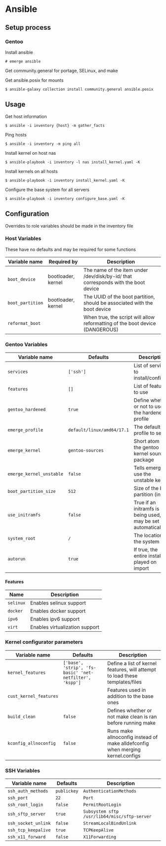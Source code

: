 # Ansible

## Setup process

### Gentoo

Install ansible

`# emerge ansible`

Get community.general for portage, SELinux, and make

Get ansible.posix for mounts

`$ ansible-galaxy collection install community.general ansible.posix`

## Usage

Get host information

`$ ansible -i inventory {host} -m gather_facts`

Ping hosts

`$ ansible -i inventory -m ping all`

Install kernel on host nas

`$ ansible-playbook -i inventory -l nas install_kernel.yaml -K`

Install kernels on all hosts

`$ ansible-playbook -i inventory install_kernel.yaml -K`

Configure the base system for all servers

`$ ansible-playbook -i inventory configure_base.yaml -K`

## Configuration

Overrides to role variables should be made in the inventory file

### Host Variables

These have no defaults and may be required for some functions

|  Variable name            |  Required by          |  Description                                                                      |
| ------------------------- | --------------------- | --------------------------------------------------------------------------------- |
| `boot_device`             | bootloader, kernel    | The name of the item under /dev/disk/by-id/ that corresponds with the boot device |
| `boot_partition`          | bootloader, kernel    | The UUID of the boot partition, should be associated with the boot device         |
| `reformat_boot`           |                       | When true, the script will allow reformatting of the boot device (DANGEROUS)      |

### Gentoo Variables

|  Variable name            |  Defaults                     |  Description                                                  |
| ------------------------- | ----------------------------- | ------------------------------------------------------------- |
| `services`                | `['ssh']`                     | List of services to install/configure                         |
| `features`                | `[]`                          | List of features to use                                       |
| `gentoo_hardened`         | `true`                        | Define whether or not to use the hardened profile             | 
| `emerge_profile`          | `default/linux/amd64/17.1`    | The default profile to select                                 |
| `emerge_kernel`           | `gentoo-sources`              | Short atom of the gentoo kernel source package                |
| `emerge_kernel_unstable`  | `false`                       | Tells emerge to use the unstable kernel                       |
| `boot_partition_size`     | `512`                         | Size of the boot partition (in MB)                            |
| `use_initramfs`           | `false`                       | True if an initramfs is being used, may be set automatically  |
| `system_root`             | `/`                           | The location of the system root                               | 
| `autorun`                 | `true`                        | If true, the entire install is played on import               |

#### Features

| Name          | Description                                       |
| ------------- | ------------------------------------------------- |
| `selinux`     | Enables selinux support                           |
| `docker`      | Enables docker support                            |
| `ipv6`        | Enables ipv6 support                              |
| `virt`        | Enables virtualization support                    |

### Kernel configurator parameters

|  Variable name            |  Defaults                                                 |  Description                                                                  |
| ------------------------- | --------------------------------------------------------- | ----------------------------------------------------------------------------- |
| `kernel_features`         | `['base', 'strip', 'fs-basic' 'net-netfilter', 'kspp']`   | Define a list of kernel features, will attempt to load these templates/files  |
| `cust_kernel_features`    |                                                           | Features used in addition to the base ones                                    |
| `build_clean`             | `false`                                                   | Defines whether or not make clean is ran before running make                  |
| `kconfig_allnoconfig`     | `false`                                                   | Runs make allnoconfig instead of make alldefconfig when merging kernel.configs|

### SSH Variables

|  Variable name            |  Defaults         |  Description                                      |
| ------------------------- | ----------------- | ------------------------------------------------- |
| `ssh_auth_methods`        | `publickey`       | `AuthenticationMethods`                           |
| `ssh_port`                | `22`              | `Port`                                            |
| `ssh_root_login`          | `false`           | `PermitRootLogin`                                 |
| `ssh_sftp_server`         | `true`            | `Subsystem sftp /usr/lib64/misc/sftp-server`      |
| `ssh_socket_unlink`       | `false`           | `StreamLocalBindUnlink`                           |
| `ssh_tcp_keepalive`       | `true`            | `TCPKeepAlive`                                    |
| `ssh_x11_forward`         | `false`           | `X11Forwarding`                                   |


